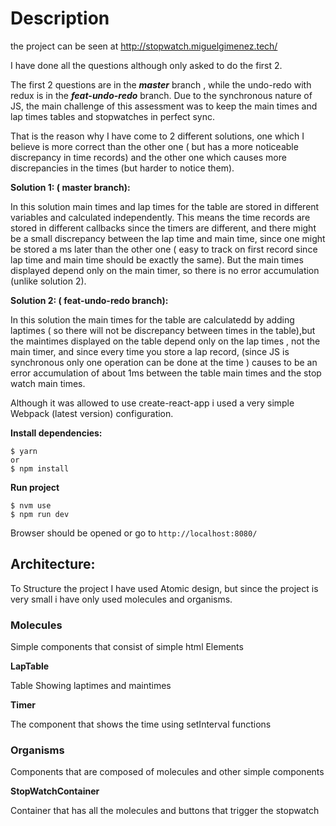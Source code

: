 # Description 

the project can be seen at http://stopwatch.miguelgimenez.tech/


I have done all the questions although only asked to do the first 2.

The first 2 questions are in the ***master*** branch , while the undo-redo with redux is in the ***feat-undo-redo*** branch.
Due to the synchronous nature of JS, the main challenge of this assessment was to keep the main times and lap times tables and stopwatches in perfect sync.  

That is the reason why I have come to 2 different solutions, one which I believe is more correct than the other one ( but has a more noticeable discrepancy in time records) and the other one which causes more discrepancies in the times (but harder to notice them).

**Solution 1: ( master branch):**

In this solution main times and lap times for the table are stored in different variables and calculated independently. This means the time records are stored in different callbacks since the timers are different, and there might be a small discrepancy between the lap time and main time, since one might be stored a ms later than the other one ( easy to track on first record since lap time and main time should be exactly the same). But the main times displayed depend only on the main timer, so there is no error accumulation (unlike solution 2).

**Solution 2: ( feat-undo-redo branch):**

In this solution the main times for the table are calculatedd by adding laptimes ( so there will not be discrepancy between times in the table),but the maintimes displayed on the table depend only on the lap times , not the main timer, and since every time you store a lap record, (since JS is synchronous  only one operation can be done at the time ) causes to be an error accumulation of about 1ms between the table main times and the stop watch main times.

Although it was allowed to use create-react-app i used a very  simple Webpack (latest version) configuration.


**Install dependencies:**


    $ yarn 
    or 
    $ npm install


**Run project**

    $ nvm use
    $ npm run dev   
    
 
Browser should be opened or  go to ``http://localhost:8080/``



## Architecture:

To Structure the project I have used Atomic design, but since the project is very 
small i have only used molecules and organisms.

### Molecules

Simple components that consist of simple html Elements 

**LapTable**

Table Showing laptimes and maintimes

**Timer**

The component that shows the time using setInterval functions

### Organisms

Components that are composed of molecules and other simple components

**StopWatchContainer**

Container that has all the molecules and buttons that trigger the stopwatch


